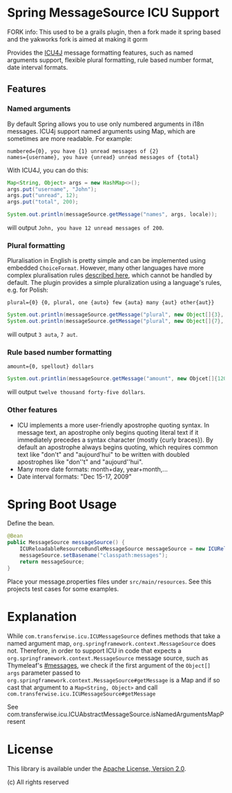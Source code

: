 # Spring MessageSource ICU Support

FORK info: This used to be a grails plugin, then a fork made it spring based and the yakworks
fork is aimed at making it gorm

Provides the [ICU4J](http://site.icu-project.org/) message formatting features, such as named arguments support, flexible plural formatting,
rule based number format, date interval formats.

## Features

### Named arguments
By default Spring allows you to use only numbered arguments in i18n messages. ICU4j support named arguments using Map,
which are sometimes are more readable. For example:

```
numbered={0}, you have {1} unread messages of {2}
names={username}, you have {unread} unread messages of {total}
```

With ICU4J, you can do this:

```Java
Map<String, Object> args = new HashMap<>();
args.put("username", "John");
args.put("unread", 12);
args.put("total", 200);

System.out.println(messageSource.getMessage("names", args, locale));
```

will output `John, you have 12 unread messages of 200`.

### Plural formatting

Pluralisation in English is pretty simple and can be implemented using embedded `ChoiceFormat`. However, many other
languages have more complex pluralisation rules [described here](http://unicode.org/repos/cldr-tmp/trunk/diff/supplemental/language_plural_rules.html),
which cannot be handled by default. The plugin provides a simple pluralization using a language's rules, e.g. for Polish:

```
plural={0} {0, plural, one {auto} few {auta} many {aut} other{aut}}
```

```Java
System.out.println(messageSource.getMessage("plural", new Object[]{3}, locale));
System.out.println(messageSource.getMessage("plural", new Object[]{7}, locale));
```

will output `3 auta`, `7 aut`.

### Rule based number formatting

```
amount={0, spellout} dollars
```

```Java
System.out.printlin(messageSource.getMessage("amount", new Objcet[]{12045}, locale));
```

will output `twelve thousand forty-five dollars`.

### Other features
- ICU implements a more user-friendly apostrophe quoting syntax. In message text, an apostrophe only begins quoting
literal text if it immediately precedes a syntax character (mostly {curly braces}). By default an apostrophe always
begins quoting, which requires common text like "don't" and "aujourd'hui" to be written with doubled apostrophes like "don''t" and "aujourd''hui".
- Many more date formats: month+day, year+month,...
- Date interval formats: "Dec 15-17, 2009"

# Spring Boot Usage
Define the bean.

```Java
@Bean
public MessageSource messageSource() {
    ICUReloadableResourceBundleMessageSource messageSource = new ICUReloadableResourceBundleMessageSource();
    messageSource.setBasename("classpath:messages");
    return messageSource;
}
```

Place your message.properties files under `src/main/resources`. See this projects test cases for some examples.

# Explanation

While `com.transferwise.icu.ICUMessageSource` defines methods that take a named argument map, `org.springframework.context.MessageSource` does not. Therefore, in order to support ICU in code that expects a `org.springframework.context.MessageSource` message source, such as Thymeleaf's [#messages](https://www.thymeleaf.org/doc/tutorials/2.1/usingthymeleaf.html#messages-1), we check if the first argument of the `Object[] args` parameter passed to `org.springframework.context.MessageSource#getMessage` is a Map and if so cast that argument to a `Map<String, Object>` and call `com.transferwise.icu.ICUMessageSource#getMessage`

See com.transferwise.icu.ICUAbstractMessageSource.isNamedArgumentsMapPresent

# License
This library is available under the [Apache License, Version 2.0](http://www.apache.org/licenses/LICENSE-2.0).

(c) All rights reserved
